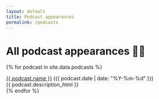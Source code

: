 ```yaml
---
layout: default
title: Podcast appearances
permalink: /podcasts
---
```


<div>
  <h1 class="post-title">All podcast appearances 👨‍💻</h1>

  {% for podcast in site.data.podcasts %}
  <div class="list-entry">
    <div><a target="_blank" rel="noopener" href="{{ podcast.url }}">{{ podcast.name }}</a> <span class="faded">({{ podcast.date | date: "%Y-%m-%d" }})</span></div>
    <div>{{ podcast.description_html }}</div>
  </div>
  {% endfor %}
</div>
